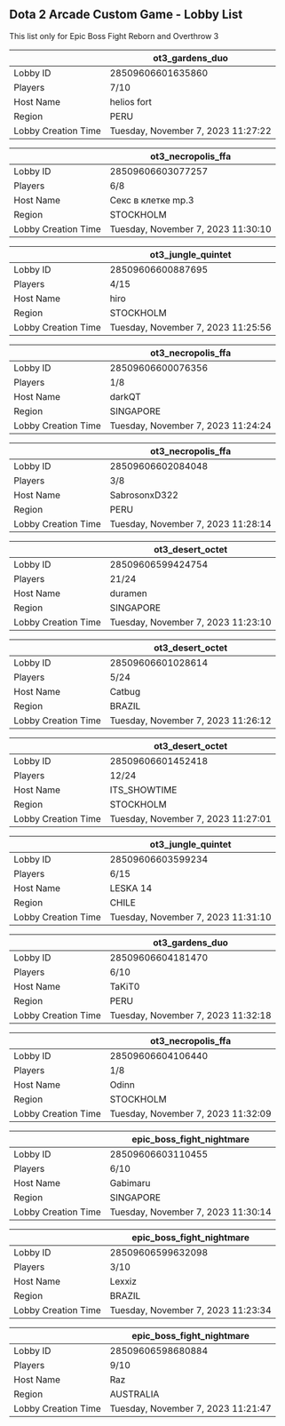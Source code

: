 ## Dota 2 Arcade Custom Game - Lobby List

This list only for Epic Boss Fight Reborn and Overthrow 3

|  | ot3_gardens_duo |
| ------ | ------ |
| Lobby ID | 28509606601635860 |
| Players | 7/10 |
| Host Name | helios fort |
| Region | PERU |
| Lobby Creation Time | Tuesday, November 7, 2023 11:27:22 |


|  | ot3_necropolis_ffa |
| ------ | ------ |
| Lobby ID | 28509606603077257 |
| Players | 6/8 |
| Host Name | Cекс в клетке mp.3 |
| Region | STOCKHOLM |
| Lobby Creation Time | Tuesday, November 7, 2023 11:30:10 |


|  | ot3_jungle_quintet |
| ------ | ------ |
| Lobby ID | 28509606600887695 |
| Players | 4/15 |
| Host Name | hiro |
| Region | STOCKHOLM |
| Lobby Creation Time | Tuesday, November 7, 2023 11:25:56 |


|  | ot3_necropolis_ffa |
| ------ | ------ |
| Lobby ID | 28509606600076356 |
| Players | 1/8 |
| Host Name | darkQT |
| Region | SINGAPORE |
| Lobby Creation Time | Tuesday, November 7, 2023 11:24:24 |


|  | ot3_necropolis_ffa |
| ------ | ------ |
| Lobby ID | 28509606602084048 |
| Players | 3/8 |
| Host Name | SabrosonxD322 |
| Region | PERU |
| Lobby Creation Time | Tuesday, November 7, 2023 11:28:14 |


|  | ot3_desert_octet |
| ------ | ------ |
| Lobby ID | 28509606599424754 |
| Players | 21/24 |
| Host Name | duramen |
| Region | SINGAPORE |
| Lobby Creation Time | Tuesday, November 7, 2023 11:23:10 |


|  | ot3_desert_octet |
| ------ | ------ |
| Lobby ID | 28509606601028614 |
| Players | 5/24 |
| Host Name | Catbug |
| Region | BRAZIL |
| Lobby Creation Time | Tuesday, November 7, 2023 11:26:12 |


|  | ot3_desert_octet |
| ------ | ------ |
| Lobby ID | 28509606601452418 |
| Players | 12/24 |
| Host Name | ITS_SHOWTIME |
| Region | STOCKHOLM |
| Lobby Creation Time | Tuesday, November 7, 2023 11:27:01 |


|  | ot3_jungle_quintet |
| ------ | ------ |
| Lobby ID | 28509606603599234 |
| Players | 6/15 |
| Host Name | LESKA 14 |
| Region | CHILE |
| Lobby Creation Time | Tuesday, November 7, 2023 11:31:10 |


|  | ot3_gardens_duo |
| ------ | ------ |
| Lobby ID | 28509606604181470 |
| Players | 6/10 |
| Host Name | TaKiT0 |
| Region | PERU |
| Lobby Creation Time | Tuesday, November 7, 2023 11:32:18 |


|  | ot3_necropolis_ffa |
| ------ | ------ |
| Lobby ID | 28509606604106440 |
| Players | 1/8 |
| Host Name | Odinn |
| Region | STOCKHOLM |
| Lobby Creation Time | Tuesday, November 7, 2023 11:32:09 |


|  | epic_boss_fight_nightmare |
| ------ | ------ |
| Lobby ID | 28509606603110455 |
| Players | 6/10 |
| Host Name | Gabimaru |
| Region | SINGAPORE |
| Lobby Creation Time | Tuesday, November 7, 2023 11:30:14 |


|  | epic_boss_fight_nightmare |
| ------ | ------ |
| Lobby ID | 28509606599632098 |
| Players | 3/10 |
| Host Name | Lexxiz |
| Region | BRAZIL |
| Lobby Creation Time | Tuesday, November 7, 2023 11:23:34 |


|  | epic_boss_fight_nightmare |
| ------ | ------ |
| Lobby ID | 28509606598680884 |
| Players | 9/10 |
| Host Name | Raz |
| Region | AUSTRALIA |
| Lobby Creation Time | Tuesday, November 7, 2023 11:21:47 |


